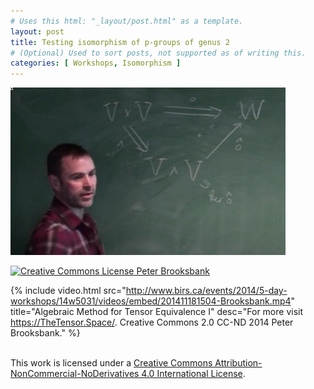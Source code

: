 ```yaml
---
# Uses this html: "_layout/post.html" as a template.
layout: post 
title: Testing isomorphism of p-groups of genus 2
# (Optional) Used to sort posts, not supported as of writing this.
categories: [ Workshops, Isomorphism ]
---
```


![](/uploads/images/Brooksbank-BIRS-2014.png)


<a rel="license" href="http://creativecommons.org/licenses/by-nc-nd/4.0/" target="_blank">
<img alt="Creative Commons License" style="border-width:0" src="https://i.creativecommons.org/l/by-nc-nd/4.0/88x31.png" />
Peter Brooksbank
</a>


 {% 
    include video.html
    src="http://www.birs.ca/events/2014/5-day-workshops/14w5031/videos/embed/201411181504-Brooksbank.mp4"
    title="Algebraic Method for Tensor Equivalence I"
    desc="For more visit https://TheTensor.Space/. Creative Commons 2.0 CC-ND 2014 Peter Brooksbank."
  %}


<br />This work is licensed under a <a rel="license" href="http://creativecommons.org/licenses/by-nc-nd/4.0/" target="_blank">Creative Commons Attribution-NonCommercial-NoDerivatives 4.0 International License</a>.
